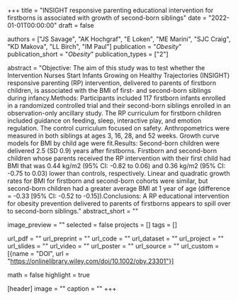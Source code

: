 +++
title = "INSIGHT responsive parenting educational intervention for firstborns is associated with growth of second-born siblings"
date = "2022-01-01T00:00:00"
draft = false

authors = ["JS Savage", "AK Hochgraf", "E Loken", "ME Marini", "SJC Craig", "KD Makova", "LL Birch", "IM Paul"]
publication = "_Obesity_"
publication_short = "_Obesity_"
publication_types = ["2"]

abstract = "Objective: The aim of this study was to test whether the Intervention Nurses Start Infants Growing on Healthy Trajectories (INSIGHT) responsive parenting (RP) intervention, delivered to parents of firstborn children, is associated with the BMI of first- and second-born siblings during infancy.Methods: Participants included 117 firstborn infants enrolled in a randomized controlled trial and their second-born siblings enrolled in an observation-only ancillary study. The RP curriculum for firstborn children included guidance on feeding, sleep, interactive play, and emotion regulation. The control curriculum focused on safety. Anthropometrics were measured in both siblings at ages 3, 16, 28, and 52 weeks. Growth curve models for BMI by child age were fit.Results: Second-born children were delivered 2.5 (SD 0.9) years after firstborns. Firstborn and second-born children whose parents received the RP intervention with their first child had BMI that was 0.44 kg/m2 (95% CI: -0.82 to 0.06) and 0.36 kg/m2 (95% CI: -0.75 to 0.03) lower than controls, respectively. Linear and quadratic growth rates for BMI for firstborn and second-born cohorts were similar, but second-born children had a greater average BMI at 1 year of age (difference = -0.33 [95% CI: -0.52 to -0.15]).Conclusions: A RP educational intervention for obesity prevention delivered to parents of firstborns appears to spill over to second-born siblings."
abstract_short = ""

image_preview = ""
selected = false
projects = []
tags = []

url_pdf = ""
url_preprint = ""
url_code = ""
url_dataset = ""
url_project = ""
url_slides = ""
url_video = ""
url_poster = ""
url_source = ""
url_custom = [{name = "DOI", url = "https://onlinelibrary.wiley.com/doi/10.1002/oby.23301"}]

math = false
highlight = true

[header]
image = ""
caption = ""
+++

